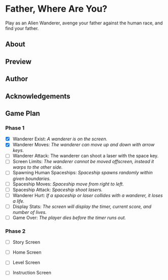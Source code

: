 # Father, Where Are You?

Play as an Alien Wanderer, avenge your father against the human race, and find your father. 

## About 

## Preview 

## Author 

## Acknowledgements 

## Game Plan 

### Phase 1

- [X] Wanderer Exist: *A wanderer is on the screen.*
- [X] Wanderer Moves: *The wanderer can move up and down with arrow keys.*
- [ ] Wanderer Attack: The wanderer can shoot a laser with the space key. 
- [ ] Screen Limits: *The wanderer cannot be moved offscreen, instead it warps to the other side.*
- [ ] Spawning Human Spaceships: *Spaceship spawns randomly within given boundaries.*
- [ ] Spaceship Moves: *Spaceship move from right to left.*
- [ ] Spaceship Attack: *Spaceship shoot lasers.*
- [ ] Wanderer Hurt: *If a spaceship or laser collides with a wanderer, it loses a life.*
- [ ] Display Stats: *The screen will display the timer, current score, and number of lives.* 
- [ ] Game Over: *The player dies before the timer runs out.*

### Phase 2 
- [ ] Story Screen
- [ ] Home Screen 
- [ ] Level Screen 
- [ ] Instruction Screen

